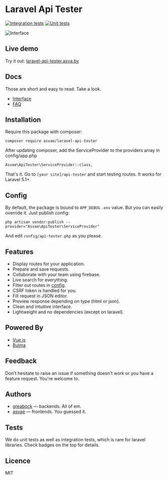 # Laravel Api Tester

[![Integration tests](https://travis-ci.org/asvae/laravel-spa-boilerplate.svg)](https://travis-ci.org/asvae/laravel-spa-boilerplate)
[![Unit tests](https://travis-ci.org/asvae/laravel-api-tester.svg)](https://travis-ci.org/asvae/laravel-api-tester)

![Interface](http://i.imgur.com/H7fkU3r.png) 

## Live demo
Try it out: [laravel-api-tester.asva.by](http://laravel-api-tester.asva.by/)

## Docs
Those are short and easy to read. Take a look.
* [Interface](https://github.com/asvae/laravel-api-tester/wiki/Interface)
* [FAQ](https://github.com/asvae/laravel-api-tester/wiki/Frequently-asked-questions)

## Installation

Require this package with composer:

```
composer require asvae/laravel-api-tester
```

After updating composer, add the ServiceProvider to the providers array in config/app.php

```
Asvae\ApiTester\ServiceProvider::class,
```

That's it. Go to `[your site]/api-tester` and start testing routes.  It works for Laravel 5.1+.

## Config

By default, the package is bound to `APP_DEBUG` `.env` value. But you can easily override it. Just publish config:

```
php artisan vendor:publish --provider="Asvae\ApiTester\ServiceProvider"
```

And edit `config/api-tester.php` as you please.

## Features
* Display routes for your application.
* Prepare and save requests.
* Collaborate with your team using firebase.
* Live search for everything.
* Filter out routes in [config](config/api-tester.php).
* CSRF token is handled for you.
* Fill request in JSON editor.
* Preview response depending on type (html or json).
* Clean and intuitive interface.
* Lightweight and no dependencies (except on laravel).

## Powered By
* [Vue.js](https://vuejs.org/)
* [Bulma](http://bulma.io/)

## Feedback
Don't hesitate to raise an issue if something doesn't work or you have a feature request. You're welcome to.

## Authors
* [greabock](https://github.com/greabock) — backends. All of em.
* [asvae](https://github.com/asvae) — frontends. You guessed it.

## Tests
We do unit tests as well as integration tests, which is rare for laravel libraries. Check badges on the top for details.

## Licence
MIT
